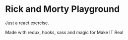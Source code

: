 # Rick and Morty Playground

Just a react exercise.

Made with redux, hooks, sass and magic for Make IT Real


